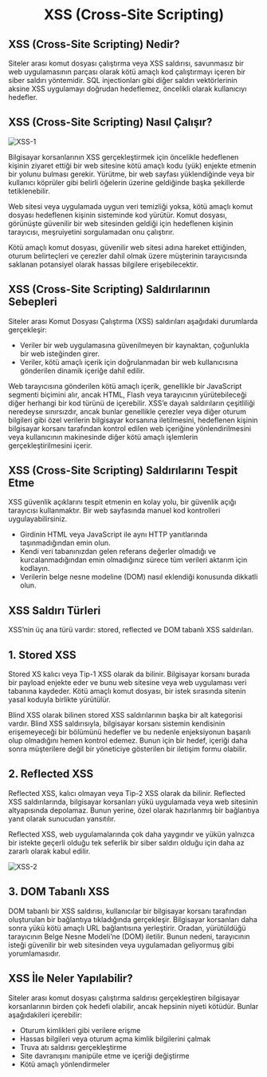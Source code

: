 <h1 align="center"> XSS (Cross-Site Scripting)  </h1>

<h2> XSS (Cross-Site Scripting) Nedir? </h2>

Siteler arası komut dosyası çalıştırma veya XSS saldırısı, savunmasız bir web uygulamasının parçası olarak kötü amaçlı kod çalıştırmayı içeren bir siber saldırı yöntemidir. 
SQL injectionları gibi diğer saldırı vektörlerinin aksine XSS uygulamayı doğrudan hedeflemez, öncelikli olarak kullanıcıyı hedefler.

<h2> XSS (Cross-Site Scripting) Nasıl Çalışır? </h2>

![XSS-1](https://github.com/oakkaya098/Cyber-Security/assets/152402130/846dabc5-002c-499e-b362-f8ea98f85051)


Bilgisayar korsanlarının XSS gerçekleştirmek için öncelikle hedeflenen kişinin ziyaret ettiği bir web sitesine kötü amaçlı kodu (yük) enjekte etmenin bir yolunu bulması gerekir. 
Yürütme, bir web sayfası yüklendiğinde veya bir kullanıcı köprüler gibi belirli öğelerin üzerine geldiğinde başka şekillerde tetiklenebilir.

Web sitesi veya uygulamada uygun veri temizliği yoksa, kötü amaçlı komut dosyası hedeflenen kişinin sisteminde kod yürütür. 
Komut dosyası, görünüşte güvenilir bir web sitesinden geldiği için hedeflenen kişinin tarayıcısı, meşruiyetini sorgulamadan onu çalıştırır.

Kötü amaçlı komut dosyası, güvenilir web sitesi adına hareket ettiğinden, 
oturum belirteçleri ve çerezler dahil olmak üzere müşterinin tarayıcısında saklanan potansiyel olarak hassas bilgilere erişebilecektir.

<h2> XSS (Cross-Site Scripting) Saldırılarının Sebepleri </h2>

Siteler arası Komut Dosyası Çalıştırma (XSS) saldırıları aşağıdaki durumlarda gerçekleşir:

<ul>

  <li> Veriler bir web uygulamasına güvenilmeyen bir kaynaktan, çoğunlukla bir web isteğinden girer. </li>

  <li> Veriler, kötü amaçlı içerik için doğrulanmadan bir web kullanıcısına gönderilen dinamik içeriğe dahil edilir. </li>

</ul>

Web tarayıcısına gönderilen kötü amaçlı içerik, genellikle bir JavaScript segmenti biçimini alır,
ancak HTML, Flash veya tarayıcının yürütebileceği diğer herhangi bir kod türünü de içerebilir. XSS’e dayalı saldırıların çeşitliliği neredeyse sınırsızdır, 
ancak bunlar genellikle çerezler veya diğer oturum bilgileri gibi özel verilerin bilgisayar korsanına iletilmesini, 
hedeflenen kişinin bilgisayar korsanı tarafından kontrol edilen web içeriğine yönlendirilmesini veya kullanıcının makinesinde diğer kötü amaçlı işlemlerin gerçekleştirilmesini içerir.

<h2> XSS (Cross-Site Scripting) Saldırılarını Tespit Etme </h2>

XSS güvenlik açıklarını tespit etmenin en kolay yolu, bir güvenlik açığı tarayıcısı kullanmaktır. Bir web sayfasında manuel kod kontrolleri uygulayabilirsiniz. 

<ul>

  <li> Girdinin HTML veya JavaScript ile aynı HTTP yanıtlarında taşınmadığından emin olun. </li>

  <li> Kendi veri tabanınızdan gelen referans değerler olmadığı ve kurcalanmadığından emin olmadığınız sürece tüm verileri aktarım için kodlayın. </li>

  <li> Verilerin belge nesne modeline (DOM) nasıl eklendiği konusunda dikkatli olun. </li>
  
</ul>

<h2> XSS Saldırı Türleri </h2>

XSS’nin üç ana türü vardır: stored, reflected ve DOM tabanlı XSS saldırıları.

<h2> 1. Stored XSS </h2>

Stored XS kalıcı veya Tip-1 XSS olarak da bilinir. Bilgisayar korsanı burada bir payload enjekte eder ve bunu web sitesine veya web uygulaması veri tabanına kaydeder. 
Kötü amaçlı komut dosyası, bir istek sırasında sitenin yasal koduyla birlikte yürütülür.

Blind XSS olarak bilinen stored XSS saldırılarının başka bir alt kategorisi vardır. 
Blind XSS saldırısıyla, bilgisayar korsanı sistemin kendisinin erişemeyeceği bir bölümünü hedefler ve bu nedenle enjeksiyonun başarılı olup olmadığını hemen kontrol edemez. 
Bunun için bir hedef, içeriği daha sonra müşterilere değil bir yöneticiye gösterilen bir iletişim formu olabilir.

<h2> 2. Reflected XSS </h2>

Reflected XSS, kalıcı olmayan veya Tip-2 XSS olarak da bilinir. Reflected XSS saldırılarında, bilgisayar korsanları yükü uygulamada veya web sitesinin altyapısında depolamaz. 
Bunun yerine, özel olarak hazırlanmış bir bağlantıya yanıt olarak sunucudan yansıtılır.

Reflected XSS, web uygulamalarında çok daha yaygındır ve yükün yalnızca bir istekte geçerli olduğu tek seferlik bir siber saldırı olduğu için daha az zararlı olarak kabul edilir.

![XSS-2](https://github.com/oakkaya098/Cyber-Security/assets/152402130/3ca0a266-abbc-489f-a5c5-69755f5dc9e8)


<h2> 3. DOM Tabanlı XSS </h2>

DOM tabanlı bir XSS saldırısı, kullanıcılar bir bilgisayar korsanı tarafından oluşturulan bir bağlantıya tıkladığında gerçekleşir. 
Bilgisayar korsanları daha sonra yükü kötü amaçlı URL bağlantısına yerleştirir. Oradan, yürütüldüğü tarayıcının Belge Nesne Modeli’ne (DOM) iletilir. 
Bunun nedeni, tarayıcının isteği güvenilir bir web sitesinden veya uygulamadan geliyormuş gibi yorumlamasıdır.

<h2> XSS İle Neler Yapılabilir? </h2>

Siteler arası komut dosyası çalıştırma saldırısı gerçekleştiren bilgisayar korsanlarının birden çok hedefi olabilir, ancak hepsinin niyeti kötüdür. Bunlar aşağıdakileri içerebilir:

<ul>

  <li> Oturum kimlikleri gibi verilere erişme </li>

  <li> Hassas bilgileri veya oturum açma kimlik bilgilerini çalmak </li>

  <li> Truva atı saldırısı gerçekleştirme </li>

  <li> Site davranışını manipüle etme ve içeriği değiştirme </li>

  <li> Kötü amaçlı yönlendirmeler </li>

</ul>
